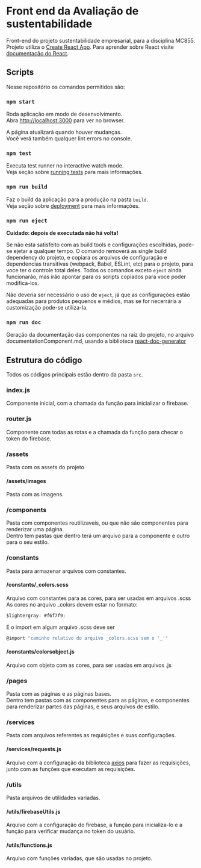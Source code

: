 # Front end da Avaliação de sustentabilidade

Front-end do projeto sustentabilidade empresarial, para a disciplina MC855. <br/>
Projeto utiliza o [Create React App](https://github.com/facebook/create-react-app). Para aprender sobre React visite [documentação do React](https://reactjs.org/).

## Scripts

Nesse repositório os comandos permitidos são:

### `npm start`

Roda aplicação em modo de desenvolvimento.<br />
Abra [http://localhost:3000](http://localhost:3000) para ver no browser.

A página atualizará quando houver mudanças.<br />
Você verá também qualquer lint errors no console.

### `npm test`

Executa test runner no interactive watch mode.<br />
Veja seção sobre [running tests](https://facebook.github.io/create-react-app/docs/running-tests) para mais informações.

### `npm run build`

Faz o build da aplicação para a produção na pasta `build`.<br />
Veja seção sobre [deployment](https://facebook.github.io/create-react-app/docs/deployment) para mais informações.

### `npm run eject`

**Cuidado: depois de executada não há volta!**

Se não esta satisfeito com as build tools e configurações escolhidas, pode-se ejetar a qualquer tempo. O comando removerá as single build dependency do projeto, e copiara os arquivos de configuração e dependencias transitivas (webpack, Babel, ESLint, etc) para o projeto, para voce ter o controle total deles. Todos os comandos exceto `eject` ainda funcionarão, mas irão apontar para os scripts copiados para voce poder modifica-los.

Não deveria ser necessário o uso de `eject`, já que as configurações estão adequadas para produtos pequenos e médios, mas se for necerrária a customização pode-se utiliza-la.

### `npm run doc`
Geração da documentação das componentes na raiz do projeto, no arquivo documentationComponent.md, usando a biblioteca [react-doc-generator](https://github.com/marborkowski/react-doc-generator#readme)

## Estrutura do código
Todos os códigos principais estão dentro da pasta `src`.

### index.js
Componente inicial, com a chamada da função para inicializar o firebase.

### router.js
Componente com todas as rotas e a chamada da função para checar o token do firebase.

### /assets
Pasta com os assets do projeto

#### /assets/images
Pasta com as imagens.

### /components
Pasta com componentes reutilizaveis, ou que não são componentes para renderizar uma página. <br/>
Dentro tem pastas que dentro terá um arquivo para a componente e outro para o seu estilo.

### /constants
Pasta para armazenar arquivos com constantes. 

#### /constants/_colors.scss
Arquivo com constantes para as cores, para ser usadas em arquivos .scss <br/>
As cores no arquivo _colors devem estar no formato:
``` javascript
$lightergray: #f6f7f9;
```
E o import em algum arquivo .scss  deve ser 
```javascript
@import "caminho relativo do arquivo _colors.scss sem o '_'"
```

#### /constants/colorsobject.js
Arquivo com objeto com as cores, para ser usadas em arquivos .js

### /pages
Pasta com as páginas e as páginas bases. <br/>
Dentro tem pastas com as componentes para as páginas, e componentes para renderizar partes das páginas, e seus arquivos de estilo.

### /services
Pasta com arquivos referentes as requisições e suas configurações.

#### /services/requests.js
Arquivo com a configuração da biblioteca [axios](https://www.npmjs.com/package/axios) para fazer as requisições, junto com as funções que executam as requisições.

### /utils
Pasta arquivos de utilidades variadas.

#### /utils/firebaseUtils.js
Arquivo com a configuração do firebase, a função para inicializa-lo e a função para verificar mudança no token do usuário.

#### /utils/functions.js
Arquivo com funções variadas, que são usadas no projeto.

